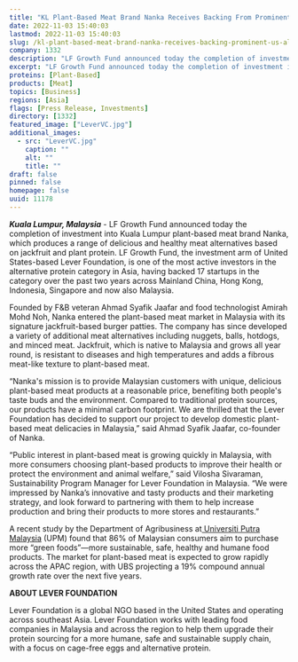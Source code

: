 ```yaml
---
title: "KL Plant-Based Meat Brand Nanka Receives Backing From Prominent U.S. Alternative Protein Investor LF Growth Fund"
date: 2022-11-03 15:40:03
lastmod: 2022-11-03 15:40:03
slug: /kl-plant-based-meat-brand-nanka-receives-backing-prominent-us-alternative-protein-investor
company: 1332
description: "LF Growth Fund announced today the completion of investment into Kuala Lumpur plant-based meat brand Nanka, which produces a range of delicious and healthy meat alternatives based on jackfruit and plant protein."
excerpt: "LF Growth Fund announced today the completion of investment into Kuala Lumpur plant-based meat brand Nanka, which produces a range of delicious and healthy meat alternatives based on jackfruit and plant protein."
proteins: [Plant-Based]
products: [Meat]
topics: [Business]
regions: [Asia]
flags: [Press Release, Investments]
directory: [1332]
featured_image: ["LeverVC.jpg"]
additional_images:
  - src: "LeverVC.jpg"
    caption: ""
    alt: ""
    title: ""
draft: false
pinned: false
homepage: false
uuid: 11178
---
```

<p><strong><em>Kuala Lumpur, Malaysia</em></strong> - LF Growth Fund announced today the completion of investment into Kuala Lumpur plant-based meat brand Nanka, which produces a range of delicious and healthy meat alternatives based on jackfruit and plant protein. LF Growth Fund, the investment arm of United States-based Lever Foundation, is one of the most active investors in the alternative protein category in Asia, having backed 17 startups in the category over the past two years across Mainland China, Hong Kong, Indonesia, Singapore and now also Malaysia.</p>
<p>Founded by F&B veteran Ahmad Syafik Jaafar and food technologist Amirah Mohd Noh, Nanka entered the plant-based meat market in Malaysia with its signature jackfruit-based burger patties. The company has since developed a variety of additional meat alternatives including nuggets, balls, hotdogs, and minced meat. Jackfruit, which is native to Malaysia and grows all year round, is resistant to diseases and high temperatures and adds a fibrous meat-like texture to plant-based meat. </p>
<p>“Nanka's mission is to provide Malaysian customers with unique, delicious plant-based meat products at a reasonable price, benefiting both people's taste buds and the environment. Compared to traditional protein sources, our products have a minimal carbon footprint. We are thrilled that the Lever Foundation has decided to support our project to develop domestic plant-based meat delicacies in Malaysia,” said Ahmad Syafik Jaafar, co-founder of Nanka.</p>
<p>“Public interest in plant-based meat is growing quickly in Malaysia, with more consumers choosing plant-based products to improve their health or protect the environment and animal welfare,” said Vilosha Sivaraman, Sustainability Program Manager for Lever Foundation in Malaysia. “We were impressed by Nanka’s innovative and tasty products and their marketing strategy, and look forward to partnering with them to help increase production and bring their products to more stores and restaurants.”</p>
<p>A recent study by the Department of Agribusiness at<a href="https://www.google.com/search?client=safari&rls=en&q=Universiti+Putra+Malaysia&ludocid=16324123213291490292&gsas=1&client=safari&lsig=AB86z5VsZb-F8kJz_4qD8WA6Go9X&sa=X&ved=2ahUKEwjm-JqkybT2AhX2kokEHTTgDroQ8G0oAHoECD0QAQ"> Universiti Putra Malaysia</a> (UPM) found that 86% of Malaysian consumers aim to purchase more “green foods”—more sustainable, safe, healthy and humane food products. The market for plant-based meat is expected to grow rapidly across the APAC region, with UBS projecting a 19% compound annual growth rate over the next five years. </p>
<p><strong>ABOUT LEVER FOUNDATION</strong></p>
<p>Lever Foundation is a global NGO based in the United States and operating across southeast Asia. Lever Foundation works with leading food companies in Malaysia and across the region to help them upgrade their protein sourcing for a more humane, safe and sustainable supply chain, with a focus on cage-free eggs and alternative protein.</p>
